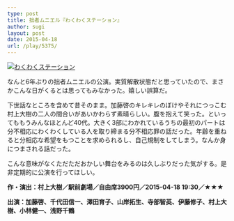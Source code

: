 ```yaml
---
type: post
title: 拙者ムニエル『わくわくステーション』
author: sugi
layout: post
date: 2015-04-18
url: /play/5375/
---
```

<a href="http://i1.wp.com/asharpminor.com/wp-content/uploads/2015/04/munieru_wakuwaku15-724x1024.jpg" onclick="_gaq.push(['_trackEvent', 'outbound-article', 'http://asharpminor.com/wp-content/uploads/2015/04/munieru_wakuwaku15-724x1024.jpg', '']);" ><img src="http://i1.wp.com/asharpminor.com/wp-content/uploads/2015/04/munieru_wakuwaku15-724x1024.jpg?resize=212%2C300" alt="わくわくステーション" class="alignleft size-medium wp-image-5376" data-recalc-dims="1" /></a>

なんと6年ぶりの拙者ムニエルの公演。実質解散状態だと思っていたので、まさかこんな日がくるとは思ってもみなかった。嬉しい誤算だ。

下世話なところを含めて昔そのまま。加藤啓のキレキレのぼけやそれにつっこむ村上大樹の二人の間合いがあいかわらず素晴らしい。腹を抱えて笑った。といってももうみんなほとんど40代。大きく3部にわかれているうちの最初のパートは分不相応にわくわくしている人を取り締まる分不相応罪の話だった。年齢を重ねると分相応な希望をもつことを求められるし、自己規制をしてしまう。なんか身につまされる話だった。

こんな意味がなくただただおかしい舞台をみるのは久しぶりだった気がする。是非定期的に公演を行ってほしい。

**作・演出：村上大樹／駅前劇場／自由席3900円／2015-04-18 19:30／★★★**

**出演：加藤啓、千代田信一、澤田育子、山岸拓生、寺部智英、伊藤修子、村上大樹、小林健一、浅野千鶴**
